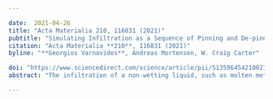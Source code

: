 ```yaml
---

date:  2021-04-26
title: "Acta Materialia 210, 116831 (2021)"
pubtitle: "Simulating Infiltration as a Sequence of Pinning and De-pinning Processes"
citation: "Acta Materialia **210**, 116831 (2021)"
byline: "**Georgios Varnavides**, Andreas Mortensen, W. Craig Carter"

doi: "https://www.sciencedirect.com/science/article/pii/S1359645421002111"
abstract: "The infiltration of a non-wetting liquid, such as molten metal, into a porous solid, such as a ceramic preform, is influenced by the wetting angle of the liquid on the solid. The link between local wetting and the minimum pressure required for initiation of infiltration or the pressure required for full preform infiltration can deviate strongly from what one would expect on the basis of elementary thermodynamic considerations or simple geometrical models. In this work, we explain the trends observed in experimental studies of pressure infiltration of molten metal into ceramic preforms by means of a percolation model, in which the pores themselves are given a simple geometric shape. This gives a simple yet rich and realistic treatment of the infiltration process. Specifically, the pop-through pressure necessary to traverse a throat between two neighboring circular (2D) or spherical (3D) pores can easily be calculated and incorporated in a 3D network model of many pores produced by generating a packing of slightly overlapping circles or spheres. The resulting pore structure defines a bond percolation network that agrees overall both with predictions of percolation theory and observations from experiment, and which can be extended to address a range of other aspects of multi-phase flow through porous media."

---
```


